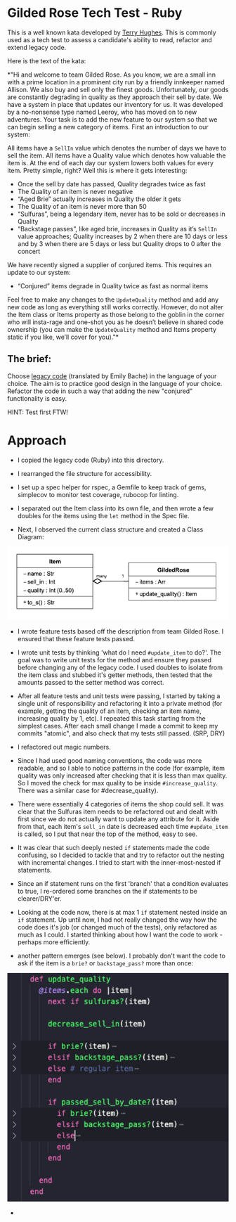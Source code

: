 # Gilded Rose Tech Test - Ruby

This is a well known kata developed by [Terry Hughes](http://iamnotmyself.com/2011/02/13/refactor-this-the-gilded-rose-kata/). This is commonly used as a tech test to assess a candidate's ability to read, refactor and extend legacy code.

Here is the text of the kata:

*"Hi and welcome to team Gilded Rose. As you know, we are a small inn with a prime location in a prominent city run by a friendly innkeeper named Allison. We also buy and sell only the finest goods. Unfortunately, our goods are constantly degrading in quality as they approach their sell by date. We have a system in place that updates our inventory for us. It was developed by a no-nonsense type named Leeroy, who has moved on to new adventures. Your task is to add the new feature to our system so that we can begin selling a new category of items. First an introduction to our system:

All items have a `SellIn` value which denotes the number of days we have to sell the item. All items have a Quality value which denotes how valuable the item is. At the end of each day our system lowers both values for every item. Pretty simple, right? Well this is where it gets interesting:

- Once the sell by date has passed, Quality degrades twice as fast
- The Quality of an item is never negative
- “Aged Brie” actually increases in Quality the older it gets
- The Quality of an item is never more than 50
- “Sulfuras”, being a legendary item, never has to be sold or decreases in Quality
- “Backstage passes”, like aged brie, increases in Quality as it’s `SellIn` value approaches; Quality increases by 2 when there are 10 days or less and by 3 when there are 5 days or less but Quality drops to 0 after the concert

We have recently signed a supplier of conjured items. This requires an update to our system:

* “Conjured” items degrade in Quality twice as fast as normal items

Feel free to make any changes to the `UpdateQuality` method and add any new code as long as everything still works correctly. However, do not alter the Item class or Items property as those belong to the goblin in the corner who will insta-rage and one-shot you as he doesn’t believe in shared code ownership (you can make the `UpdateQuality` method and Items property static if you like, we’ll cover for you)."*

## The brief:

Choose [legacy code](https://github.com/emilybache/GildedRose-Refactoring-Kata) (translated by Emily Bache) in the language of your choice. The aim is to practice good design in the language of your choice. Refactor the code in such a way that adding the new "conjured" functionality is easy.

HINT: Test first FTW!

# Approach

* I copied the legacy code (Ruby) into this directory.

* I rearranged the file structure for accessibility. 

* I set up a spec helper for rspec, a Gemfile to keep track of gems, simplecov to monitor test coverage, rubocop for linting.

* I separated out the Item class into its own file, and then wrote a few doubles for the items using the `let` method in the Spec file. 

* Next, I observed the current class structure and created a Class Diagram:

<img src="images/classdiagram.png" alt="class diagram version old" width="600"/>
 

* I wrote feature tests based off the description from team Gilded Rose. I ensured that these feature tests passed.

* I wrote unit tests by thinking 'what do I need `#update_item` to do?'. The goal was to write unit tests for the method and ensure they passed before changing any of the legacy code. I used doubles to isolate from the item class and stubbed it's getter methods, then tested that the amounts passed to the setter method was correct. 

* After all feature tests and unit tests were passing, I started by taking a single unit of responsibility and refactoring it into a private method (for example, getting the quality of an item, checking an item name, increasing quality by 1, etc). I repeated this task starting from the simplest cases. After each small change I made a commit to keep my commits "atomic", and also check that my tests still passed. (SRP, DRY)

* I refactored out magic numbers.

* Since I had used good naming conventions, the code was more readable, and so I able to notice patterns in the code (for example, item quality was only increased after checking that it is less than max quality. So I moved the check for max quality to be inside `#increase_quality`. There was a similar case for #decrease_quality).

* There were essentially 4 categories of items the shop could sell. It was clear that the Sulfuras item needs to be refactored out and dealt with first since we do not actually want to update any attribute for it. Aside from that, each item's `sell_in` date is decreased each time `#update_item` is called, so I put that near the top of the method, easy to see. 

* It was clear that such deeply nested `if` statements made the code confusing, so I decided to tackle that and try to refactor out the nesting with incremental changes. I tried to start with the inner-most-nested if statements. 

* Since an if statement runs on the first 'branch' that a condition evaluates to true, I re-ordered some branches on the if statements to be clearer/DRY'er.

* Looking at the code now, there is at max 1 `if` statement nested inside an `if` statement. Up until now, I had not really changed the way how the code does it's job (or changed much of the tests), only refactored as much as I could. I started thinking about how I want the code to work - perhaps more efficiently. 

* another pattern emerges (see below). I probably don't want the code to ask if the item is a `brie?` or `backstage_pass?` more than once: 

<img src="images/pattern.png" alt="example code with pattern" width="600"/>

*